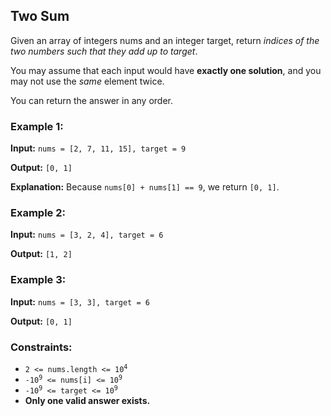<h2>Two Sum</h2>


<p>Given an array of integers nums and an integer target, return <i>indices of the two numbers such that they add up to target</i>.</p>

<p>You may assume that each input would have <b>exactly one solution</b>, and you may not use the <i>same</i> element twice.</p>

<p>You can return the answer in any order.</p>


<h3>Example 1:</h3>
<p><b>Input:</b> <code>nums = [2, 7, 11, 15], target = 9</code></p>
<p><b>Output:</b> <code>[0, 1]</code></p>
<p><b>Explanation:</b> Because <code>nums[0] + nums[1] == 9</code>, we return <code>[0, 1]</code>.

<h3>Example 2:</h3>
<p><b>Input:</b> <code>nums = [3, 2, 4], target = 6</code></p>
<p><b>Output:</b> <code>[1, 2]</code></p>

<h3>Example 3:</h3>
<p><b>Input:</b> <code>nums = [3, 3], target = 6</code></p>
<p><b>Output:</b> <code>[0, 1]</code></p>


<h3>Constraints:</h3>
<ul>
    <li><code>2 <= nums.length <= 10<sup>4</sup></code></li>
    <li><code>-10<sup>9</sup> <= nums[i] <= 10<sup>9</sup></code></li>
    <li><code>-10<sup>9</sup> <= target <= 10<sup>9</sup></code></li>
    <li><b>Only one valid answer exists.</b></li>
</ul>